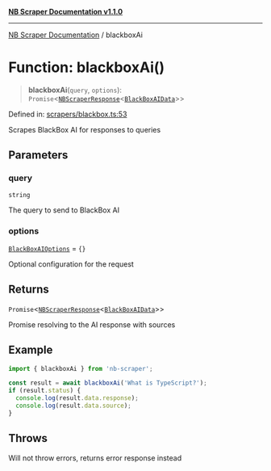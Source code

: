 [**NB Scraper Documentation v1.1.0**](../README.md)

***

[NB Scraper Documentation](../globals.md) / blackboxAi

# Function: blackboxAi()

> **blackboxAi**(`query`, `options`): `Promise`\<[`NBScraperResponse`](../interfaces/NBScraperResponse.md)\<[`BlackBoxAIData`](../interfaces/BlackBoxAIData.md)\>\>

Defined in: [scrapers/blackbox.ts:53](https://github.com/Chakszzz/NB-Scraper/blob/06c561b9f0d22405d402fc768994dc101fb84509/app/scrapers/blackbox.ts#L53)

Scrapes BlackBox AI for responses to queries

## Parameters

### query

`string`

The query to send to BlackBox AI

### options

[`BlackBoxAIOptions`](../interfaces/BlackBoxAIOptions.md) = `{}`

Optional configuration for the request

## Returns

`Promise`\<[`NBScraperResponse`](../interfaces/NBScraperResponse.md)\<[`BlackBoxAIData`](../interfaces/BlackBoxAIData.md)\>\>

Promise resolving to the AI response with sources

## Example

```typescript
import { blackboxAi } from 'nb-scraper';

const result = await blackboxAi('What is TypeScript?');
if (result.status) {
  console.log(result.data.response);
  console.log(result.data.source);
}
```

## Throws

Will not throw errors, returns error response instead
